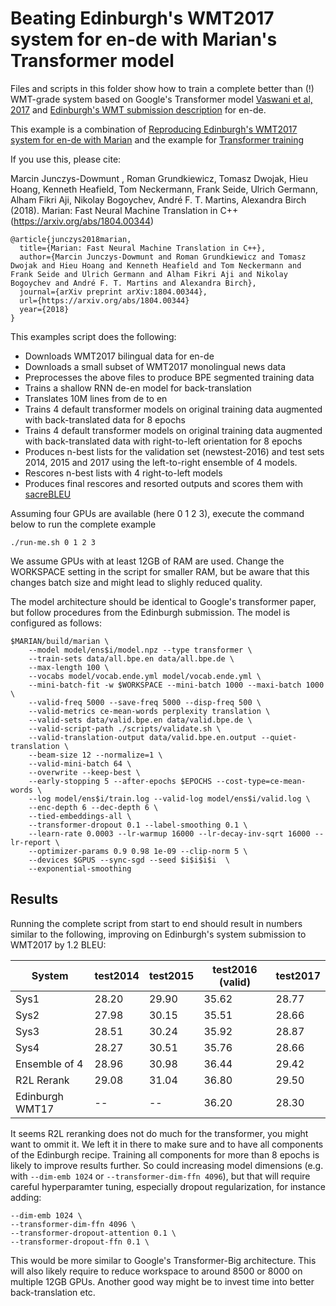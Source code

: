# Beating Edinburgh's WMT2017 system for en-de with Marian's Transformer model

Files and scripts in this folder show how to train a complete better than (!) WMT-grade system
based on Google's Transformer model [Vaswani et al, 2017](https://arxiv.org/abs/1706.03762)
and [Edinburgh's WMT submission description](http://www.aclweb.org/anthology/W17-4739) for en-de.

This example is a combination of [Reproducing Edinburgh's WMT2017 system for en-de with Marian](../wmt2017-uedin/)
and the example for [Transformer training](../transformer)

If you use this, please cite:

Marcin Junczys-Dowmunt , Roman Grundkiewicz, Tomasz Dwojak, Hieu Hoang, Kenneth Heafield, Tom Neckermann, Frank Seide, Ulrich Germann, Alham Fikri Aji, Nikolay Bogoychev, André F. T. Martins, Alexandra Birch (2018). Marian: Fast Neural Machine Translation in C++ (https://arxiv.org/abs/1804.00344)

    @article{junczys2018marian,
      title={Marian: Fast Neural Machine Translation in C++},
      author={Marcin Junczys-Dowmunt and Roman Grundkiewicz and Tomasz Dwojak and Hieu Hoang and Kenneth Heafield and Tom Neckermann and Frank Seide and Ulrich Germann and Alham Fikri Aji and Nikolay Bogoychev and André F. T. Martins and Alexandra Birch},
      journal={arXiv preprint arXiv:1804.00344},
      url={https://arxiv.org/abs/1804.00344}
      year={2018}
    }

This examples script does the following:

* Downloads WMT2017 bilingual data for en-de
* Downloads a small subset of WMT2017 monolingual news data
* Preprocesses the above files to produce BPE segmented training data
* Trains a shallow RNN de-en model for back-translation
* Translates 10M lines from de to en
* Trains 4 default transformer models on original training data augmented with back-translated data for 8 epochs
* Trains 4 default transformer models on original training data augmented with back-translated data with right-to-left orientation for 8 epochs
* Produces n-best lists for the validation set (newstest-2016) and test sets 2014, 2015 and 2017 using the left-to-right ensemble of 4 models.
* Rescores n-best lists with 4 right-to-left models
* Produces final rescores and resorted outputs and scores them with [sacreBLEU](https://github.com/mjpost/sacreBLEU)

Assuming four GPUs are available (here 0 1 2 3), execute the command below
to run the complete example

```
./run-me.sh 0 1 2 3
```

We assume GPUs with at least 12GB of RAM are used. Change the WORKSPACE setting in the script for smaller RAM, but
be aware that this changes batch size and might lead to slighly reduced quality.

The model architecture should be identical to Google's transformer paper, but follow procedures from the Edinburgh submission.
The model is configured as follows:

```
$MARIAN/build/marian \
    --model model/ens$i/model.npz --type transformer \
    --train-sets data/all.bpe.en data/all.bpe.de \
    --max-length 100 \
    --vocabs model/vocab.ende.yml model/vocab.ende.yml \
    --mini-batch-fit -w $WORKSPACE --mini-batch 1000 --maxi-batch 1000 \
    --valid-freq 5000 --save-freq 5000 --disp-freq 500 \
    --valid-metrics ce-mean-words perplexity translation \
    --valid-sets data/valid.bpe.en data/valid.bpe.de \
    --valid-script-path ./scripts/validate.sh \
    --valid-translation-output data/valid.bpe.en.output --quiet-translation \
    --beam-size 12 --normalize=1 \
    --valid-mini-batch 64 \
    --overwrite --keep-best \
    --early-stopping 5 --after-epochs $EPOCHS --cost-type=ce-mean-words \
    --log model/ens$i/train.log --valid-log model/ens$i/valid.log \
    --enc-depth 6 --dec-depth 6 \
    --tied-embeddings-all \
    --transformer-dropout 0.1 --label-smoothing 0.1 \
    --learn-rate 0.0003 --lr-warmup 16000 --lr-decay-inv-sqrt 16000 --lr-report \
    --optimizer-params 0.9 0.98 1e-09 --clip-norm 5 \
    --devices $GPUS --sync-sgd --seed $i$i$i$i  \
    --exponential-smoothing
```

## Results

Running the complete script from start to end should result in numbers similar to the following,
improving on Edinburgh's system submission to WMT2017 by 1.2 BLEU:

|System           | test2014 | test2015 | test2016 (valid) | test2017 |
|-----------------|----------|----------|------------------|----------|
| Sys1 | 28.20 | 29.90 | 35.62 | 28.77 |
| Sys2 | 27.98 | 30.15 | 35.51 | 28.66 |
| Sys3 | 28.51 | 30.24 | 35.92 | 28.87 |
| Sys4 | 28.27 | 30.51 | 35.76 | 28.66 |
| Ensemble of 4 | 28.96 | 30.98 | 36.44 | 29.42 |
| R2L Rerank | 29.08    | 31.04    | 36.80            | 29.50    |
|Edinburgh WMT17  | --       |  --      | 36.20            | 28.30    |

It seems R2L reranking does not do much for the transformer, you might want to ommit it. We left it in there
to make sure and to have all components of the Edinburgh recipe.
Training all components for more than 8 epochs is likely to improve results further.
So could increasing model dimensions (e.g. with `--dim-emb 1024` or `--transformer-dim-ffn 4096`), but that will
require careful hyperparamter tuning, especially dropout regularization, for instance adding:

```
--dim-emb 1024 \
--transformer-dim-ffn 4096 \
--transformer-dropout-attention 0.1 \
--transformer-dropout-ffn 0.1 \
```

This would be more similar to Google's Transformer-Big architecture. This will also likely require to reduce workspace to
around 8500 or 8000 on multiple 12GB GPUs. Another good way might be to invest time into better back-translation etc.
